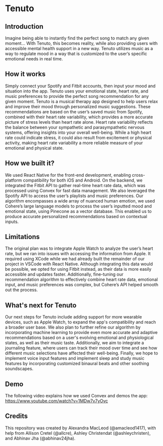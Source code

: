 # Tenuto

## Introduction
Imagine being able to instantly find the perfect song to match any given moment… With Tenuto, this becomes reality, while also providing users with accessible mental health support in a new way. Tenuto utilizes music as a way to regulate mood in a way that is customized to the user’s specific emotional needs in real time. 

## How it works
Simply connect your Spotify and Fitbit accounts, then input your mood and situation into the app. Tenuto uses your emotional state, heart rate, and music preferences to provide the perfect song recommendation for any given moment. Tenuto is a musical therapy app designed to help users relax and improve their mood through personalized music suggestions. These recommendations are based on the user’s saved music from Spotify, combined with their heart rate variability, which provides a more accurate picture of stress levels than heart rate alone. Heart rate variability reflects the balance between your sympathetic and parasympathetic nervous systems, offering insights into your overall well-being. While a high heart rate could indicate stress, it could also result from excitement or physical activity, making heart rate variability a more reliable measure of your emotional and physical state.

## How we built it?
We used React Native for the front-end development, enabling cross-platform compatibility for both iOS and Android. On the backend, we integrated the Fitbit API to gather real-time heart rate data, which was processed using Convex for fast data management. We also leveraged the Spotify API to access the user’s playlists and music preferences. Our algorithm encompasses a wide array of nuanced human emotion, we used Cohere’s large language models to process the user’s inputted mood and emotional state, using Pinecone as a vector database. This enabled us to produce accurate personalized recommendations based on contextual inputs. 

## Limitations
The original plan was to integrate Apple Watch to analyze the user’s heart rate, but we ran into issues with accessing the information from Apple. It required using XCode while we had already built the remainder of our project in VSCode with React Native. Although integrating this data would be possible, we opted for using Fitbit instead, as their data is more easily accessible and updates faster. Additionally, fine-tuning our recommendation algorithm to effectively combine heart rate data, emotional input, and music preferences was complex, but Cohere’s API helped smooth out the process.

## What's next for Tenuto
Our next steps for Tenuto include adding support for more wearable devices, such as Apple Watch, to expand the app's compatibility and reach a broader user base. We also plan to further refine our algorithm by incorporating machine learning to provide even more accurate and adaptive recommendations based on a user's evolving emotional and physiological states, as well as their music taste. Additionally, we aim to integrate a journaling feature, where users can track their mood over time and see how different music selections have affected their well-being. Finally, we hope to implement voice input features and implement sleep and study music features by incorporating customized binaural beats and other soothing soundscapes.

## Demo
The following video explains how we used Convex and demos the app: https://www.youtube.com/watch?v=1MDw7v7yOvc

## Credits
This repository was created by Alexandra MacLeod (@amacleod1417), with help from Allison Cretel (@allcre), Ashley Christendat (@ashleychristen), and Abhinav Jha (@abhinav24jha). 
